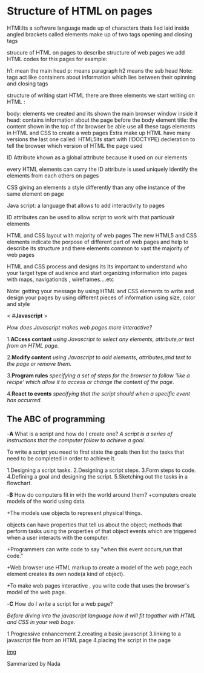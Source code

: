 # Structure of HTML on pages
HTMI:Its a software language made up of characters thats lied laid inside angled brackets called elements make up of two tags opening and closing tags

strucure of HTML on pages to describe structure of web pages we add HTML codes for this pages for example:

h1: mean the main head
p: means paragraph
h2 means the sub head
Note: tags act like containers about information which lies between their opinning and closing tags

structure of writing start HTML
there are three elements we start writing on HTML :

body: elements we created and its shown the main browser window inside it
head: contains information about the page before the body element
title: the content shown in the top of thr browser be able use all these tags elements in HTML and CSS to create a web pages
Extra make up
HTML have many versions the last one called: HTML5its start with (!DOCTYPE) decleration to tell the browser which version of HTML the page used

ID Attribute
khown as a global attribute because it used on our elements

every HTML elements can carry the ID attribute is used uniquely identify the elements from each others on pages

CSS giving an elements a style differently than any othe instance of the same element on page

Java script: a language that allows to add interactivity to pages

ID attributes can be used to allow script to work with that particualr elements

HTML and CSS layout with majority of web pages
The new HTML5 and CSS elements indicate the porpose of different part of web pages and help to describe its structure and there elements common to vast the majority of web pages

HTML and CSS process and designs
its Its important to understand who your target type of audience and start organizing information into pages with maps, navigationds , wireframes....etc

Note: getting your message by using HTML and CSS elements to write and design your pages by using different pieces of information using size, color and style


<  #**Javascript**  >

*How does Javascript makes web pages more interactive?*

1.**ACcess contant**
*using Javascript to select any elements, attribute,or text from an HTML page.*


2.**Modify content**
*using Javascript to add elements, attributes,and text to the page or remove them.*

3.**Program rules**
*specifying a set of steps for the browser to follow 'like a recipe' which allow it to access or change the content of the page.*

4.**React to events**
*specifying that the script should when a specific event has occurred.*


## **The ABC of programming**

-**A** What is a script and how do I create one?
*A script is a series of instructions that the computer follow to achieve a goal.*

To write a script you need to first state the goals then list the tasks that need to be completed in order to achieve it.

1.Designing a script tasks.
2.Designing a script steps.
3.Form steps to code.
4.Defining a goal and designing the script.
5.Sketching out the tasks in a flowchart.

-**B** How do computers fit in with the world around them?
+computers create models of the world using data.

+The models use objects to represent physical things.

objects can have properties that tell us about the object;
methods that perform tasks using the properties of that object 
events which are triggered when a user interacts with the computer.

+Programmers can write code to say "when this event occurs,run that code."

+Web browser use HTML markup to create a model of the web page,each element creates its own node(a kind of object).

+To make web pages interactive , you write code that uses the browser's model of the web page.


-**C** How do I write a script for a web page?

*Before diving into the javascript language how it will fit togather with HTML and CSS in your web bage.*

1.Progressive enhancement
2.creating a basic javascript
3.linking to a javascript file from an HTML page 
4.placing the script in the page

[img](/https://www.google.com/url?sa=i&url=https%3A%2F%2Fmorioh.com%2Fp%2Fd8a7e9988511&psig=AOvVaw1-HSWxFVqhnzpsqJfgBtjy&ust=1612722974734000&source=images&cd=vfe&ved=0CAIQjRxqFwoTCNjKn7Pz1e4CFQAAAAAdAAAAABAD)

Sammarized by Nada